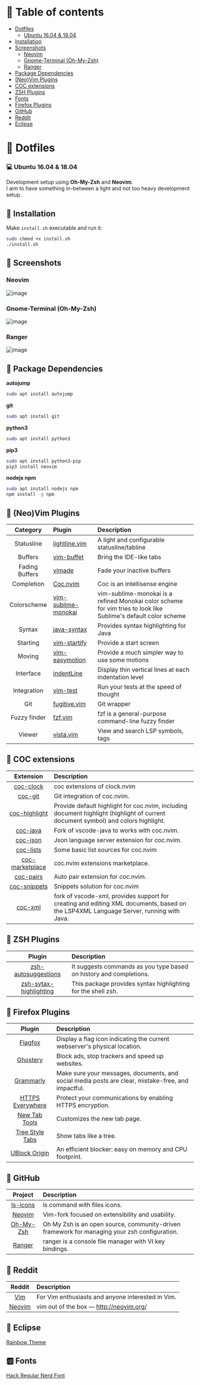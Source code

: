 # :book: Table of contents

- [Dotfiles](#open_file_folder-dotfiles)
	- [Ubuntu 16.04 & 18.04](#computer-ubuntu-1604--1804)
- [Installation](#wrench-installation)
- [Screenshots](#art-screenshots)
	- [Neovim](#neovim)
	- [Gnome-Terminal (Oh-My-Zsh)](#gnome-terminal-oh-my-zsh)
    - [Ranger](#ranger)
- [Package Dependencies](#scroll-package-dependencies)
- [(Neo)Vim Plugins](#bookmark_tabs-neovim-plugins)
- [COC extensions](#bookmark_tabs-coc-extensions)
- [ZSH Plugins](#bookmark_tabs-zsh-plugins)
- [Fonts](#ab-fonts)
- [Firefox Plugins](#link-firefox-plugins)
- [GitHub](#link-github)
- [Reddit](#link-reddit)
- [Eclipse](#link-eclipse)


# :open_file_folder: Dotfiles

### :computer: Ubuntu 16.04 & 18.04
Development setup using **Oh-My-Zsh** and **Neovim**.  
I aim to have something in-between a light and not too heavy development setup.

## :wrench: Installation

Make `install.sh` executable and run it:

```bash
sudo chmod +x install.sh
./install.sh
```

## :art: Screenshots

### Neovim
![image](https://user-images.githubusercontent.com/16366403/63007733-80a70980-be81-11e9-946e-16126cecf8ad.png)

### Gnome-Terminal (Oh-My-Zsh)
![image](https://user-images.githubusercontent.com/16366403/63007993-fc08bb00-be81-11e9-9a30-26e0a07e8199.png)

### Ranger
![image](https://user-images.githubusercontent.com/16366403/63037316-288ef800-bebf-11e9-8253-b5b83e7799e1.png)

## :scroll: Package Dependencies

**autojump**

```sh
sudo apt install autojump
```

**git**
```sh
sudo apt install git
```

**python3**

```sh
sudo apt install python3
```

**pip3**

```sh
sudo apt install python3-pip
pip3 install neovim
```

**nodejs npm**

```sh
sudo apt install nodejs npm
npm install -g npm
```

## :bookmark_tabs: (Neo)Vim Plugins

|  Category  |  Plugin  |  Description  |
|:-:	|:-	| :- |
|  Statusline  	|  [lightline.vim](https://github.com/itchyny/lightline.vim)  	| A light and configurable statusline/tabline |
|  Buffers  |  [vim-buffet](https://github.com/bagrat/vim-buffet)  | Bring the IDE-like tabs  |
|  Fading Buffers  |  [vimade](https://github.com/TaDaa/vimade)  |  Fade your inactive buffers  |
|  Completion  |  [Coc.nvim](https://github.com/neoclide/coc.nvim)  	| Coc is an intellisense engine  |
|  Colorscheme  |  [vim-sublime-monokai](https://github.com/ErichDonGubler/vim-sublime-monokai)  	| vim-sublime-monokai is a refined Monokai color scheme for vim tries to look like Sublime's default color scheme  |
|  Syntax  |  [java-syntax](https://github.com/uiiaoo/java-syntax.vim)   | Provides syntax highlighting for Java  |
|  Starting  | [vim-startify](https://github.com/mhinz/vim-startify)	| Provide a start screen  |
|  Moving  |  [vim-easymotion](https://github.com/easymotion/vim-easymotion)  	| Provide a much simpler way to use some motions
|  Interface  |  [indentLine](https://github.com/Yggdroot/indentLine)  	| Display thin vertical lines at each indentation level
|  Integration  |  [vim-test](https://github.com/janko/vim-test)  |  Run your tests at the speed of thought  |
|  Git  |  [fugitive.vim](https://github.com/tpope/vim-fugitive)  |  Git wrapper  |
|  Fuzzy finder  |  [fzf.vim](https://github.com/junegunn/fzf.vim)  |  fzf is a general-purpose command-line fuzzy finder  |
|  Viewer  |  [vista.vim](https://github.com/liuchengxu/vista.vim)  |  View and search LSP symbols, tags  |

## :bookmark_tabs: COC extensions

|  Extension    |  Description  |
|  :-:   | :- |
|  [coc-clock](https://github.com/iamcco/coc-clock)     | coc extensions of clock.nvim  |
|  [coc-git](https://github.com/neoclide/coc-git)       | Git integration of coc.nvim.  |
|  [coc-highlight](https://github.com/neoclide/coc-highlight)   | Provide default highlight for coc.nvim, including document highlight (highlight of current document symbol) and colors highlight.  |
|  [coc-java](https://github.com/neoclide/coc-java)     | Fork of vscode-java to works with coc.nvim.  |
|  [coc-json](https://github.com/neoclide/coc-json)     | Json language server extension for coc.nvim.  |
|  [coc-lists](https://github.com/neoclide/coc-lists)   | Some basic list sources for coc.nvim  |
|  [coc-marketplace](https://github.com/fannheyward/coc-marketplace)    | coc.nvim extensions marketplace.  |
|  [coc-pairs](https://github.com/neoclide/coc-pairs)   | Auto pair extension for coc.nvim.  |
|  [coc-snippets](https://github.com/neoclide/coc-snippets) | Snippets solution for coc.nvim  |
|  [coc-xml](https://github.com/fannheyward/coc-xml)    | fork of vscode-xml, provides support for creating and editing XML documents, based on the LSP4XML Language Server, running with Java.  |

## :bookmark_tabs: ZSH Plugins

|  Plugin       |  Description  |
|  :-:          |  :-           |
|  [zsh-autosuggestions](https://github.com/zsh-users/zsh-autosuggestions)      |  It suggests commands as you type based on history and completions.  |
|  [zsh-sytax-highlighting](https://github.com/zsh-users/zsh-syntax-highlighting)   |  This package provides syntax highlighting for the shell zsh.  |

## :link: Firefox Plugins
|  Plugin  |  Description  |
|  :-:  | :-  |
|  [Flagfox](https://addons.mozilla.org/en-US/firefox/addon/flagfox)  |  Display a flag icon indicating the current webserver's physical location.  |
|  [Ghostery](https://addons.mozilla.org/en-US/firefox/addon/ghostery)  |  Block ads, stop trackers and speed up websites.  |
|  [Grammarly](https://addons.mozilla.org/en-US/firefox/addon/grammarly-1)  |  Make sure your messages, documents, and social media posts are clear, mistake-free, and impactful.  |
|  [HTTPS Everywhere](https://addons.mozilla.org/en-US/firefox/addon/https-everywhere)  |  Protect your communications by enabling HTTPS encryption.  |
|  [New Tab Tools](https://addons.mozilla.org/en-US/firefox/addon/new-tab-tools)  |  Customizes the new tab page.  |
|  [Tree Style Tabs](https://addons.mozilla.org/en-US/firefox/addon/tree-style-tab)  |  Show tabs like a tree.  |
|  [UBlock Origin](https://addons.mozilla.org/en-US/firefox/addon/ublock-origin)  |  An efficient blocker: easy on memory and CPU footprint.  |

## :link: GitHub
|  Project  |  Description  |
|  :-:  |  :-  |
|  [ls-icons](https://github.com/sebastiencs/ls-icons)  |  ls command with files icons.  |
|  [Neovim](https://github.com/neovim/neovim)  |  Vim-fork focused on extensibility and usability.  |
|  [Oh-My-Zsh](https://github.com/robbyrussell/oh-my-zsh)  |  Oh My Zsh is an open source, community-driven framework for managing your zsh configuration.  |
|  [Ranger](https://github.com/ranger/ranger)  |  ranger is a console file manager with VI key bindings.  |

## :link: Reddit
|  Reddit  |  Description  |
|  :-:  |  :-  |
|  [Vim](https://www.reddit.com/r/vim/)  |  For Vim enthusiasts and anyone interested in Vim.  |
|  [Neovim](https://www.reddit.com/r/neovim)  |  vim out of the box — http://neovim.org/  |

## :link: Eclipse
[Rainbow Theme](http://www.eclipsecolorthemes.org/?view=theme&id=24587)

## :ab: Fonts

[Hack Regular Nerd Font](https://github.com/ryanoasis/nerd-fonts/blob/master/patched-fonts/Hack/Regular/complete/Hack%20Regular%20Nerd%20Font%20Complete.ttf)

